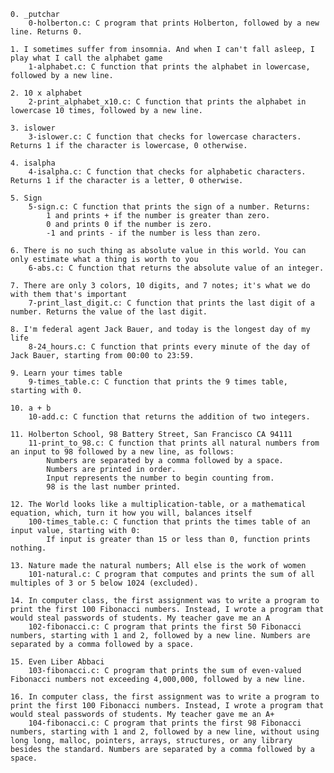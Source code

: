 

    0. _putchar
        0-holberton.c: C program that prints Holberton, followed by a new line. Returns 0.

    1. I sometimes suffer from insomnia. And when I can't fall asleep, I play what I call the alphabet game
        1-alphabet.c: C function that prints the alphabet in lowercase, followed by a new line.

    2. 10 x alphabet
        2-print_alphabet_x10.c: C function that prints the alphabet in lowercase 10 times, followed by a new line.

    3. islower
        3-islower.c: C function that checks for lowercase characters. Returns 1 if the character is lowercase, 0 otherwise.

    4. isalpha
        4-isalpha.c: C function that checks for alphabetic characters. Returns 1 if the character is a letter, 0 otherwise.

    5. Sign
        5-sign.c: C function that prints the sign of a number. Returns:
            1 and prints + if the number is greater than zero.
            0 and prints 0 if the number is zero.
            -1 and prints - if the number is less than zero.

    6. There is no such thing as absolute value in this world. You can only estimate what a thing is worth to you
        6-abs.c: C function that returns the absolute value of an integer.

    7. There are only 3 colors, 10 digits, and 7 notes; it's what we do with them that's important
        7-print_last_digit.c: C function that prints the last digit of a number. Returns the value of the last digit.

    8. I'm federal agent Jack Bauer, and today is the longest day of my life
        8-24_hours.c: C function that prints every minute of the day of Jack Bauer, starting from 00:00 to 23:59.

    9. Learn your times table
        9-times_table.c: C function that prints the 9 times table, starting with 0.

    10. a + b
        10-add.c: C function that returns the addition of two integers.

    11. Holberton School, 98 Battery Street, San Francisco CA 94111
        11-print_to_98.c: C function that prints all natural numbers from an input to 98 followed by a new line, as follows:
            Numbers are separated by a comma followed by a space.
            Numbers are printed in order.
            Input represents the number to begin counting from.
            98 is the last number printed.

    12. The World looks like a multiplication-table, or a mathematical equation, which, turn it how you will, balances itself
        100-times_table.c: C function that prints the times table of an input value, starting with 0:
            If input is greater than 15 or less than 0, function prints nothing.

    13. Nature made the natural numbers; All else is the work of women
        101-natural.c: C program that computes and prints the sum of all multiples of 3 or 5 below 1024 (excluded).

    14. In computer class, the first assignment was to write a program to print the first 100 Fibonacci numbers. Instead, I wrote a program that would steal passwords of students. My teacher gave me an A
        102-fibonacci.c: C program that prints the first 50 Fibonacci numbers, starting with 1 and 2, followed by a new line. Numbers are separated by a comma followed by a space.

    15. Even Liber Abbaci
        103-fibonacci.c: C program that prints the sum of even-valued Fibonacci numbers not exceeding 4,000,000, followed by a new line.

    16. In computer class, the first assignment was to write a program to print the first 100 Fibonacci numbers. Instead, I wrote a program that would steal passwords of students. My teacher gave me an A+
        104-fibonacci.c: C program that prints the first 98 Fibonacci numbers, starting with 1 and 2, followed by a new line, without using long long, malloc, pointers, arrays, structures, or any library besides the standard. Numbers are separated by a comma followed by a space.
